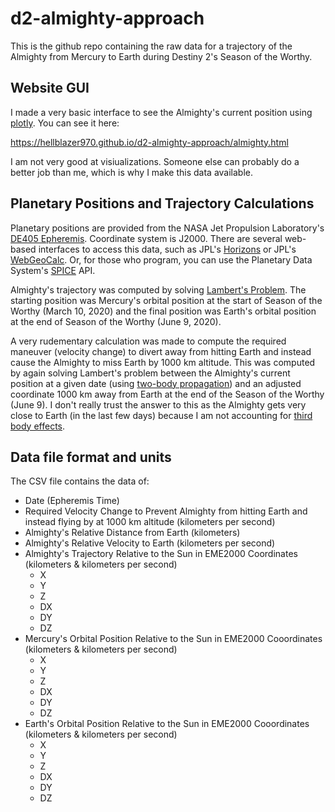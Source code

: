 # d2-almighty-approach

This is the github repo containing the raw data for a trajectory of the Almighty from Mercury to Earth during Destiny 2's Season of the Worthy.

## Website GUI

I made a very basic interface to see the Almighty's current position using [plotly](https://plotly.com/javascript/). You can see it here:

https://hellblazer970.github.io/d2-almighty-approach/almighty.html

I am not very good at visiualizations. Someone else can probably do a better job than me, which is why I make this data available.

## Planetary Positions and Trajectory Calculations

Planetary positions are provided from the NASA Jet Propulsion Laboratory's [DE405 Epheremis](https://en.wikipedia.org/wiki/Jet_Propulsion_Laboratory_Development_Ephemeris). Coordinate system is J2000. There are several web-based interfaces to access this data, such as JPL's [Horizons](https://ssd.jpl.nasa.gov/horizons.cgi) or JPL's [WebGeoCalc](https://naif.jpl.nasa.gov/naif/webgeocalc.html). Or, for those who program, you can use the Planetary Data System's [SPICE](https://naif.jpl.nasa.gov/naif/aboutspice.html) API. 

Almighty's trajectory was computed by solving [Lambert's Problem](https://en.wikipedia.org/wiki/Lambert%27s_problem). The starting position was Mercury's orbital position at the start of Season of the Worthy (March 10, 2020) and the final position was Earth's orbital position at the end of Season of the Worthy (June 9, 2020).

A very rudementary calculation was made to compute the required maneuver (velocity change) to divert away from hitting Earth and instead cause the Almighty to miss Earth by 1000 km altitude. This was computed by again solving Lambert's problem between the Almighty's current position at a given date (using [two-body propagation](https://en.wikipedia.org/wiki/Two-body_problem)) and an adjusted coordinate 1000 km away from Earth at the end of the Season of the Worthy (June 9). I don't really trust the answer to this as the Almighty gets very close to Earth (in the last few days) because I am not accounting for [third body effects](https://en.wikipedia.org/wiki/Three-body_problem).

## Data file format and units

The CSV file contains the data of:
* Date (Epheremis Time)
* Required Velocity Change to Prevent Almighty from hitting Earth and instead flying by at 1000 km altitude (kilometers per second)
* Almighty's Relative Distance from Earth (kilometers)
* Almighty's Relative Velocity to Earth (kilometers per second)
* Almighty's Trajectory Relative to the Sun in EME2000 Coordinates (kilometers & kilometers per second)
  * X 
  * Y
  * Z
  * DX
  * DY
  * DZ
* Mercury's Orbital Position Relative to the Sun in EME2000 Cooordinates (kilometers & kilometers per second)
  * X 
  * Y
  * Z
  * DX
  * DY
  * DZ
* Earth's Orbital Position Relative to the Sun in EME2000 Cooordinates (kilometers & kilometers per second)
  * X 
  * Y
  * Z
  * DX
  * DY
  * DZ


